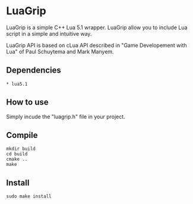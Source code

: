 # LuaGrip

LuaGrip is a simple C++ Lua 5.1 wrapper. LuaGrip allow you to include Lua script in a simple and intuitive way.

LuaGrip API is based on cLua API described in "Game Developement with Lua" of Paul Schuytema and Mark Manyem.

## Dependencies

    * lua5.1

## How to use

Simply incude the "luagrip.h" file in your project.

## Compile

    mkdir build
    cd build
    cmake ..
    make

## Install

    sudo make install


